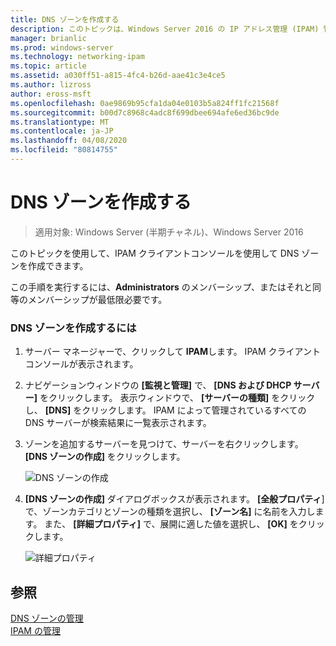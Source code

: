 ```yaml
---
title: DNS ゾーンを作成する
description: このトピックは、Windows Server 2016 の IP アドレス管理 (IPAM) 管理ガイドに含まれています。
manager: brianlic
ms.prod: windows-server
ms.technology: networking-ipam
ms.topic: article
ms.assetid: a030ff51-a815-4fc4-b26d-aae41c3e4ce5
ms.author: lizross
author: eross-msft
ms.openlocfilehash: 0ae9869b95cfa1da04e0103b5a824ff1fc21568f
ms.sourcegitcommit: b00d7c8968c4adc8f699dbee694afe6ed36bc9de
ms.translationtype: MT
ms.contentlocale: ja-JP
ms.lasthandoff: 04/08/2020
ms.locfileid: "80814755"
---
```

# <a name="create-a-dns-zone"></a>DNS ゾーンを作成する

>適用対象: Windows Server (半期チャネル)、Windows Server 2016

このトピックを使用して、IPAM クライアントコンソールを使用して DNS ゾーンを作成できます。  
  
この手順を実行するには、**Administrators** のメンバーシップ、またはそれと同等のメンバーシップが最低限必要です。  
  
### <a name="to-create-a-dns-zone"></a>DNS ゾーンを作成するには  
  
1.  サーバー マネージャーで、クリックして  **IPAM**します。 IPAM クライアントコンソールが表示されます。  
  
2.  ナビゲーションウィンドウの **[監視と管理]** で、 **[DNS および DHCP サーバー]** をクリックします。 表示ウィンドウで、 **[サーバーの種類]** をクリックし、 **[DNS]** をクリックします。 IPAM によって管理されているすべての DNS サーバーが検索結果に一覧表示されます。  
  
3.  ゾーンを追加するサーバーを見つけて、サーバーを右クリックします。  **[DNS ゾーンの作成]** をクリックします。  
  
    ![DNS ゾーンの作成](../../media/Create-a-DNS-Zone/ipam_CreateDNSZone_01a.jpg)  
  
4.  **[DNS ゾーンの作成]** ダイアログボックスが表示されます。 **[全般プロパティ**] で、ゾーンカテゴリとゾーンの種類を選択し、 **[ゾーン名]** に名前を入力します。 また、 **[詳細プロパティ]** で、展開に適した値を選択し、 **[OK]** をクリックします。  
  
    ![詳細プロパティ](../../media/Create-a-DNS-Zone/ipam_CreateDNSZone_02a.jpg)  
  
## <a name="see-also"></a>参照  
[DNS ゾーンの管理](DNS-Zone-Management.md)  
[IPAM の管理](Manage-IPAM.md)  
  


